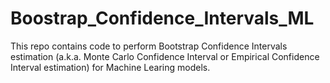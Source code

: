 # Boostrap_Confidence_Intervals_ML
This repo contains code to perform Bootstrap Confidence Intervals estimation (a.k.a. Monte Carlo Confidence Interval or Empirical Confidence Interval estimation) for Machine Learing models.
